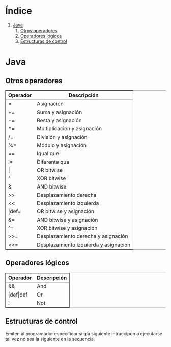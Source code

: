 
# &Iacute;ndice

1.  [Java](#org677ce05)
    1.  [Otros operadores](#orgf5daf9c)
    2.  [Operadores lógicos](#org298e537)
    3.  [Estructuras de control](#org4a619ec)



<a id="org677ce05"></a>

# Java


<a id="orgf5daf9c"></a>

## Otros operadores

<table border="2" cellspacing="0" cellpadding="6" rules="groups" frame="hsides">


<colgroup>
<col  class="org-left" />

<col  class="org-left" />
</colgroup>
<thead>
<tr>
<th scope="col" class="org-left">Operador</th>
<th scope="col" class="org-left">Descripción</th>
</tr>
</thead>

<tbody>
<tr>
<td class="org-left">=</td>
<td class="org-left">Asignación</td>
</tr>


<tr>
<td class="org-left">+=</td>
<td class="org-left">Suma y asignación</td>
</tr>


<tr>
<td class="org-left">-=</td>
<td class="org-left">Resta y asignación</td>
</tr>


<tr>
<td class="org-left">*=</td>
<td class="org-left">Multiplicación y asignación</td>
</tr>


<tr>
<td class="org-left">/=</td>
<td class="org-left">División y asignación</td>
</tr>


<tr>
<td class="org-left">%=</td>
<td class="org-left">Módulo y asignación</td>
</tr>


<tr>
<td class="org-left">==</td>
<td class="org-left">Igual que</td>
</tr>


<tr>
<td class="org-left">!=</td>
<td class="org-left">Diferente que</td>
</tr>


<tr>
<td class="org-left">&vert;</td>
<td class="org-left">OR bitwise</td>
</tr>


<tr>
<td class="org-left">^</td>
<td class="org-left">XOR  bitwise</td>
</tr>


<tr>
<td class="org-left">&amp;</td>
<td class="org-left">AND bitwise</td>
</tr>


<tr>
<td class="org-left">&gt;&gt;</td>
<td class="org-left">Desplazamiento derecha</td>
</tr>


<tr>
<td class="org-left">&lt;&lt;</td>
<td class="org-left">Desplazamiento izquierda</td>
</tr>


<tr>
<td class="org-left">&vert;def=</td>
<td class="org-left">OR bitwise y asignación</td>
</tr>


<tr>
<td class="org-left">&amp;=</td>
<td class="org-left">AND bitwise y asignación</td>
</tr>


<tr>
<td class="org-left">^=</td>
<td class="org-left">XOR bitwise y asignación</td>
</tr>


<tr>
<td class="org-left">&gt;&gt;=</td>
<td class="org-left">Desplazamiento derecha y asignación</td>
</tr>


<tr>
<td class="org-left">&lt;&lt;=</td>
<td class="org-left">Desplazamiento izquierda y asignación</td>
</tr>
</tbody>
</table>


<a id="org298e537"></a>

## Operadores lógicos

<table border="2" cellspacing="0" cellpadding="6" rules="groups" frame="hsides">


<colgroup>
<col  class="org-left" />

<col  class="org-left" />
</colgroup>
<thead>
<tr>
<th scope="col" class="org-left">Operador</th>
<th scope="col" class="org-left">Descripción</th>
</tr>
</thead>

<tbody>
<tr>
<td class="org-left">&amp;&amp;</td>
<td class="org-left">And</td>
</tr>


<tr>
<td class="org-left">&vert;def&vert;def</td>
<td class="org-left">Or</td>
</tr>


<tr>
<td class="org-left">!</td>
<td class="org-left">Not</td>
</tr>
</tbody>
</table>


<a id="org4a619ec"></a>

## Estructuras de control

Emiten al programador especificar si qla siguiente intruccipon a ejecutarse tal vez no sea la siguiente en la secuencia.


